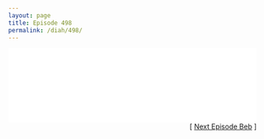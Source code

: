 ```yaml
---
layout: page
title: Episode 498
permalink: /diah/498/
---
```


<iframe allowfullscreen="true" frameborder="0" style="width:100%;" marginheight="0" marginwidth="0" mozallowfullscreen="true" scrolling="NO" src="//gdriveplayer.us/embed2.php?link=Hl%252F17lFq1wwDSa7lff1xYgp%252Fpc4KvJZJu1ltBBHVE326z17YoVJhsSc%252FYZYKWeyDDdytGCifir5rrW5zwVH9lxXf4sFn2Zsf09kzEvKh3uFG0OAzCtUXk9gJQ%252BMOrjOuBzixDzBUB53pzF4sMrLqBMtgrOiomj1hc7%252BO249iX3BLbZNIbMXDjcfXxzLI73780%252B7McLaWnHb%252Br5KcOdV6Mf&amp;no_adult=yes" webkitallowfullscreen="true"></iframe>

<div align="right">[ <a href="/diah/499/">Next Episode Beb</a> ]</div>

